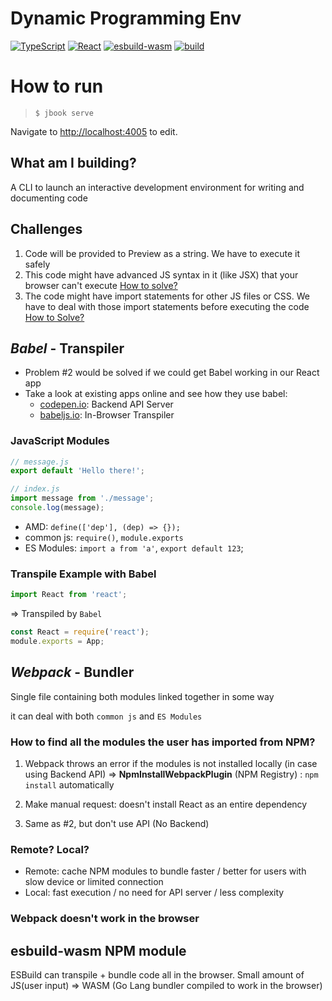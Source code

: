 # Dynamic Programming Env

[![TypeScript](https://img.shields.io/badge/TypeScript-v4.2.3-informational?style=flat-sqaure)](https://www.typescriptlang.)
[![React](https://img.shields.io/badge/React-v17.0.2-informational?style=flat-sqaure)](https://reactjs.org/)
[![esbuild-wasm](https://img.shields.io/badge/esbuild_wasm-yellow)](https://github.com/evanw/esbuild)
[![build](https://img.shields.io/badge/build-onContruction-important)](https://github.com/brandonwie/jbook-ts-react)

# How to run

>```$ jbook serve```

Navigate to <http://localhost:4005> to edit.

## What am I building?

A CLI to launch an interactive development environment for writing and documenting code

## Challenges

1. Code will be provided to Preview as a string. We have to execute it safely
2. This code might have advanced JS syntax in it (like JSX) that your browser can't execute [How to solve?](#transpiler-babel)
3. The code might have import statements for other JS files or CSS. We have to deal with those import statements before executing the code [How to Solve?](#webpack---bundler)

## ***Babel*** - Transpiler

- Problem #2 would be solved if we could get Babel working in our React app
- Take a look at existing apps online and see how they use babel:
  - [codepen.io](https://codepen.io): Backend API Server
  - [babeljs.io](https://babeljs.io): In-Browser Transpiler

### JavaScript Modules

```javascript
// message.js
export default 'Hello there!';
```

```javascript
// index.js
import message from './message';
console.log(message);
```

- AMD: `define(['dep'], (dep) => {});`
- common js: `require()`, `module.exports`
- ES Modules: `import a from 'a'`, `export default 123`;

### Transpile Example with Babel

```javascript
import React from 'react';

```

=> Transpiled by `Babel`

```javascript
const React = require('react');
module.exports = App;
```

## ***Webpack*** - Bundler

Single file containing both modules linked together in some way

it can deal with both `common js` and `ES Modules`

### How to find all the modules the user has imported from NPM?

1. Webpack throws an error if the modules is not installed locally (in case using Backend API) => **NpmInstallWebpackPlugin** (NPM Registry) : `npm install` automatically

2. Make manual request: doesn't install React as an entire dependency

3. Same as #2, but don't use API (No Backend)

### Remote? Local?

- Remote: cache NPM modules to bundle faster / better for users with slow device or limited connection
- Local: fast execution / no need for API server / less complexity

### **Webpack doesn't work in the browser**

## esbuild-wasm NPM module

ESBuild can transpile + bundle code all in the browser.
Small amount of JS(user input) => WASM (Go Lang bundler compiled to work in the browser)
